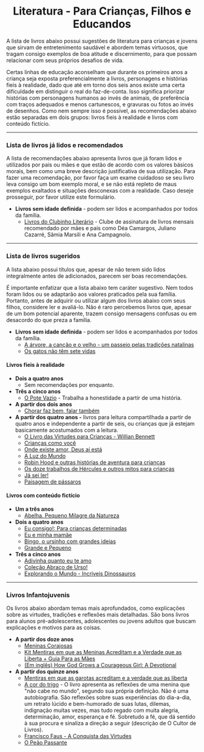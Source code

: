 <h1 align="center">Literatura - Para Crianças, Filhos e Educandos</h1>

A lista de livros abaixo possui sugestões de literatura para crianças e jovens que sirvam de entretenimento saudável e abordem temas virtuosos, que tragam consigo exemplos de boa atitude e discernimento, para que possam relacionar com seus próprios desafios de vida.

Certas linhas de educação aconselham que durante os primeiros anos a criança seja exposta preferencialmente a livros, personagens e histórias fieis à realidade, dado que até em torno dos seis anos existe uma certa dificuldade em distinguir o real do faz-de-conta. Isso significa priorizar histórias com personagens humanos ao invés de animais, de preferência com traços adequados e menos cartunescos, e gravuras ou fotos ao invés de desenhos. Como nem sempre isso é possível, as recomendações abaixo estão separadas em dois grupos: livros fieis à realidade e livros com conteúdo fictício.

---

### Lista de livros já lidos e recomendados

A lista de recomendações abaixo apresenta livros que já foram lidos e utilizados por pais ou mães e que estão de acordo com os valores básicos morais, bem como uma breve descrição justificativa de sua utilização. Para fazer uma recomendação, por favor faça um exame cuidadoso se seu livro leva consigo um bom exemplo moral, e se não está repleto de maus exemplos exaltados e situações desconexas com a realidade. Caso deseje prosseguir, por favor utilize este formulário.

- **Livros sem idade definida** - podem ser lidos e acompanhados por todos da família.
  - [Livros do Clubinho Literário](https://clubinholiterario.com/) - Clube de assinatura de livros mensais recomendado por mães e pais como Déa Camargos, Juliano Cazarré, Sâmia Marsili e Ana Campagnolo.

---

### Lista de livros sugeridos

A lista abaixo possui títulos que, apesar de não terem sido lidos integralmente antes de adicionados, parecem ser boas recomendações.

É importante enfatizar que a lista abaixo tem caráter sugestivo. Nem todos foram lidos ou se adaptarão aos valores praticados pela sua família. Portanto, antes de adquirir ou utilizar algum dos livros abaixo com seus filhos, considere ler e avaliá-lo. Não é raro percebemos livros que, apesar de um bom potencial aparente, trazem consigo mensagens confusas ou em desacordo do que preza a família.

- **Livros sem idade definida** - podem ser lidos e acompanhados por todos da família.
  - [A árvore, a canção e o velho - um passeio pelas tradições natalinas](https://www.cultordelivros.com.br/produto/a-arvore-a-cancao-e-o-velho-um-passeio-pelas-tradicoes-natalinas-78493)
  - [Os gatos não têm sete vidas](https://www.cultordelivros.com.br/produto/os-gatos-nao-tem-sete-vidas-78352)

#### Livros fieis à realidade

- **Dois a quatro anos**
  - Sem recomendações por enquanto.
- **Três a cinco anos**
  - [O Pote Vazio](https://www.amazon.com.br/Pote-Vazio-V%C3%A1rios-Autores/dp/8533612176/) - Trabalha a honestidade a partir de uma história.
- **A partir dos dois anos**
  - [Chorar faz bem, falar também](https://www.amazon.com.br/Chorar-faz-bem-falar-tamb%C3%A9m/dp/6586858127/)
- **A partir dos quatro anos -** livros para leitura compartilhada a partir de quatro anos e independente a partir de seis, ou crianças que já estejam basicamente acostumados com a leitura.
  - [O Livro das Virtudes para Crianças - Willian Bennett](https://www.amazon.com.br/livro-das-virtudes-para-crian%C3%A7as/dp/6556402583/)
  - [Crianças como você](https://www.amazon.com.br/Crian%C3%A7as-como-voc%C3%AA-Barnabas-Kindersley/dp/8508192932/)
  - [Onde existe amor, Deus aí está](https://www.amazon.com.br/Onde-Existe-Amor-Deus-Est%C3%A1/dp/8535639187/)
  - [A Luz do Mundo](https://www.amazon.com.br/Luz-do-Mundo-R-Sproul/dp/8581321968/)
  - [Robin Hood e outras histórias de aventura para crianças](https://www.amazon.com.br/Robin-Outras-Hist%C3%B3rias-Aventura-Crian%C3%A7as/dp/0857624393/)
  - [Os doze trabalhos de Hércules e outros mitos para crianças](https://www.amazon.com.br/Trabalhos-H%C3%A9rcules-Outros-Gregos-Crian%C3%A7as/dp/0857625411/)
  - [Já sei ler!](https://www.amazon.com.br/sei-Ler-Vera-L%C3%BAcia-Dias/dp/8566675061/)
  - [Paisagem de pássaros](https://www.amazon.com.br/Paisagem-P%C3%A1ssaros-Cole%C3%A7%C3%A3o-Tan/dp/8574163589/)

#### Livros com conteúdo fictício

- **Um a três anos**
  - [Abelha. Pequeno Milagre da Natureza](https://www.amazon.com.br/Abelha-Pequeno-Milagre-Natureza-Patricia/dp/8569275692/)
- **Dois a quatro anos**
  - [Eu consigo!: Para crianças determinadas](https://www.amazon.com.br/Eu-Consigo-Tracey-Corderoy/dp/8538058983/)
  - [Eu e minha mamãe](https://www.amazon.com.br/Eu-Minha-Mam%C3%A3e-Alison-Ritchie/dp/8538017470/)
  - [Bingo, o ursinho com grandes ideias](https://www.amazon.com.br/Bingo-Ursinho-com-Grandes-Ideias/dp/8538017233/)
  - [Grande e Pequeno](https://www.amazon.com.br/Grande-Pequeno-Elizabeth-Bennett/dp/8538058967/)
- **Três a cinco anos**
  - [Adivinha quanto eu te amo](https://www.amazon.com.br/Adivinha-quanto-eu-te-amo/dp/854690197X/)
  - [Coleção Abraço de Urso!](https://www.amazon.com.br/s?k=Abra%C3%A7o+de+Urso%21&i=stripbooks&__mk_pt_BR=%C3%85M%C3%85%C5%BD%C3%95%C3%91&ref=nb_sb_noss)
  - [Explorando o Mundo - Incríveis Dinossauros](https://www.amazon.com.br/Explorando-mundo-Lake-Press-Pty/dp/8595033242/)

---

### Livros Infantojuvenis

Os livros abaixo abordam temas mais aprofundados, como explicações sobre as virtudes, tradições e reflexões mais detalhadas. São bons livros para alunos pré-adolescentes, adolescentes ou jovens adultos que buscam explicações e motivos para as coisas.

- **A partir dos doze anos**
  - [Meninas Corajosas](https://www.amazon.com.br/Meninas-Corajosas-Jennifer-Gerelds/dp/8578607090/)
  - [Kit Mentiras em que as Meninas Acreditam e a Verdade que as Liberta + Guia Para as Mães](https://www.amazon.com.br/Mentiras-Meninas-Acreditam-Verdade-Liberta/dp/6586136768/)
  - [(Em inglês) How God Grows a Courageous Girl: A Devotional](https://www.amazon.com.br/How-God-Grows-Courageous-Girl/dp/1643521578/)
- **A partir dos quinze anos**
  - [Mentiras em que as garotas acreditam e a verdade que as liberta](https://www.amazon.com.br/Mentiras-Garotas-Acreditam-Verdade-Liberta/dp/8527505517/)
  - [A cor do trigo](https://www.cultordelivros.com.br/produto/a-cor-do-trigo-78240) - O livro apresenta as reflexões de uma menina que "não cabe no mundo", segundo sua própria definição. Não é uma autobiografia. São reflexões sobre suas experiências do dia-a-dia, um retrato lúcido e bem-humorado de suas lutas, dilemas, indignação muitas vezes, mas tudo regado com muita alegria, determinação, amor, esperança e fé. Sobretudo a fé, que dá sentido à sua procura e sinaliza a direção a seguir (descrição de O Cultor de Livros).
  - [Francisco Faus - A Conquista das Virtudes](https://www.cultordelivros.com.br/produto/a-conquista-das-virtudes-78238)
  - [O Peão Passante](https://www.cultordelivros.com.br/produto/o-peao-passante-78338)

